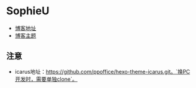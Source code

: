 # SophieU
- [博客地址](https://sophieu.github.io/SophieU)
- [博客主题](https://github.com/ppoffice/hexo-theme-icarus.git)

## 注意
- icarus地址：https://github.com/ppoffice/hexo-theme-icarus.git。`换PC开发时，需要单独clone`。
